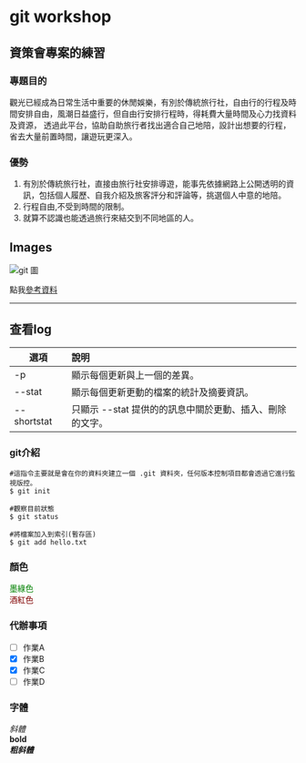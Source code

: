 # git workshop

## 資策會專案的練習 

### 專題目的
觀光已經成為日常生活中重要的休閒娛樂，有別於傳統旅行社，自由行的行程及時間安排自由，風潮日益盛行，但自由行安排行程時，得耗費大量時間及心力找資料及資源， 透過此平台，協助自助旅行者找出適合自己地陪，設計出想要的行程，省去大量前置時間，讓遊玩更深入。

### 優勢

1. 有別於傳統旅行社，直接由旅行社安排導遊，能事先依據網路上公開透明的資訊，包括個人履歷、自我介紹及旅客評分和評論等，挑選個人中意的地陪。
2. 行程自由,不受到時間的限制。
3. 就算不認識也能透過旅行來結交到不同地區的人。

## Images
![git 圖](http://wiki.csie.ncku.edu.tw/git_file_status.PNG)

 點我[參考資料](http://wiki.csie.ncku.edu.tw/git)

***
 ## 查看log

| 選項  | 說明 |
| ------------- |:-------------|
| -p     | 顯示每個更新與上一個的差異。     |
|--stat      | 顯示每個更新更動的檔案的統計及摘要資訊。     |
| --shortstat      | 只顯示 --stat 提供的的訊息中關於更動、插入、刪除的文字。     |

### git介紹

```bash=
#這指令主要就是會在你的資料夾建立一個 .git 資料夾，任何版本控制項目都會透過它進行監視版控。
$ git init  

#觀察目前狀態
$ git status

#將檔案加入到索引(暫存區)
$ git add hello.txt

```

### 顏色
<font color=#008000>墨綠色</font><br>
<font color=#800000>酒紅色</font>

### 代辦事項
- [ ] 作業A
- [x] 作業B
- [x] 作業C
- [ ] 作業D

### 字體
*斜體*<br>
**bold**<br>
***粗斜體***